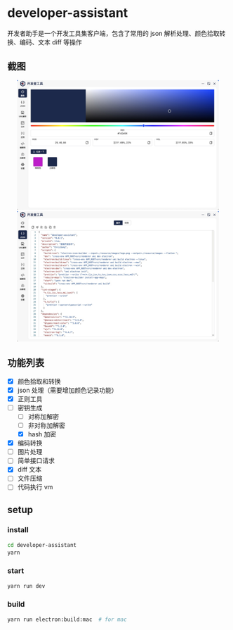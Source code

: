 # developer-assistant

开发者助手是一个开发工具集客户端，包含了常用的 json 解析处理、颜色拾取转换、编码、文本 diff 等操作

## 截图

<p align="center">
 <img src="./screenshots/color.jpg" alt="color" width="460"  >
<img src="./screenshots/json.jpg" alt="json" width="460" >
</p>

## 功能列表

- [x] 颜色拾取和转换
- [x] json 处理（需要增加颜色记录功能）
- [x] 正则工具
- [ ] 密钥生成
  - [ ] 对称加解密
  - [ ] 非对称加解密
  - [x] hash 加密
- [x] 编码转换
- [ ] 图片处理
- [ ] 简单接口请求
- [x] diff 文本
- [ ] 文件压缩
- [ ] 代码执行 vm

## setup

### install

```sh
cd developer-assistant
yarn
```

### start

```sh
yarn run dev
```

### build

```sh
yarn run electron:build:mac  # for mac
```
